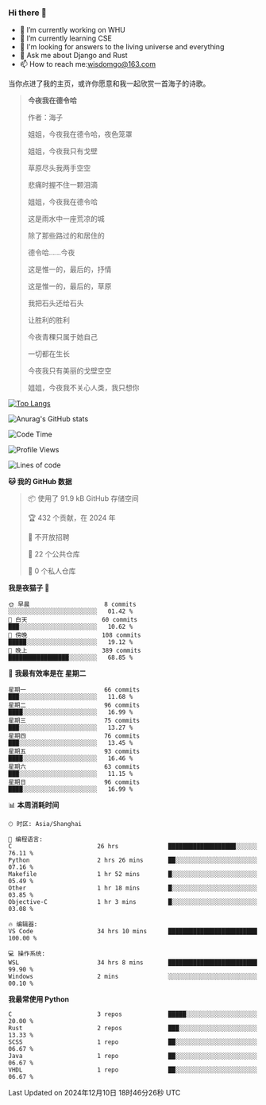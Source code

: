 ### Hi there 👋



- 🔭 I’m currently working on WHU
- 🌱 I’m currently learning CSE
- 🤔 I'm looking for answers to the living universe and everything
- 💬 Ask me about Django and Rust
- 📫 How to reach me:wisdomgo@163.com

当你点进了我的主页，或许你愿意和我一起欣赏一首海子的诗歌。

>**今夜我在德令哈**
>
>作者：海子
>
>姐姐，今夜我在德令哈，夜色笼罩
>
>姐姐，今夜我只有戈壁
>
>草原尽头我两手空空
>
>悲痛时握不住一颗泪滴
>
>姐姐，今夜我在德令哈
>
>这是雨水中一座荒凉的城
>
>除了那些路过的和居住的
>
>德令哈......今夜
>
>这是惟一的，最后的，抒情
>
>这是惟一的，最后的，草原
>
>我把石头还给石头
>
>让胜利的胜利
>
>今夜青稞只属于她自己
>
>一切都在生长
>
>今夜我只有美丽的戈壁空空
>
>姐姐，今夜我不关心人类，我只想你



[![Top Langs](https://github-readme-stats.vercel.app/api/top-langs/?username=wisdomgo&theme=onedark)](https://github.com/anuraghazra/github-readme-stats)

![Anurag's GitHub stats](https://github-readme-stats.vercel.app/api?username=wisdomgo&hide=contribs,stars&theme=synthwave)

<!--START_SECTION:waka-->
![Code Time](http://img.shields.io/badge/Code%20Time-406%20hrs%2048%20mins-blue)

![Profile Views](http://img.shields.io/badge/%E4%B8%AA%E4%BA%BA%E8%B5%84%E6%96%99%E8%A7%82%E7%9C%8B%E6%AC%A1%E6%95%B0-3-blue)

![Lines of code](https://img.shields.io/badge/%E4%BB%8E%E3%80%8CHello%20World%E3%80%8D%E8%B5%B7%E6%88%91%E5%B7%B2%E7%BB%8F%E5%86%99%E4%BA%86-639.5%20thousand%20%E8%A1%8C%E4%BB%A3%E7%A0%81-blue)

**🐱 我的 GitHub 数据** 

> 📦  使用了 91.9 kB GitHub 存储空间 
 > 
> 🏆 432 个贡献，在 2024 年
 > 
> 🚫 不开放招聘
 > 
> 📜 22 个公共仓库 
 > 
> 🔑 0 个私人仓库 
 > 
**我是夜猫子 🦉** 

```text
🌞 早晨                     8 commits           ░░░░░░░░░░░░░░░░░░░░░░░░░   01.42 % 
🌆 白天                     60 commits          ███░░░░░░░░░░░░░░░░░░░░░░   10.62 % 
🌃 傍晚                     108 commits         █████░░░░░░░░░░░░░░░░░░░░   19.12 % 
🌙 晚上                     389 commits         █████████████████░░░░░░░░   68.85 % 
```
📅 **我最有效率是在 星期二** 

```text
星期一                      66 commits          ███░░░░░░░░░░░░░░░░░░░░░░   11.68 % 
星期二                      96 commits          ████░░░░░░░░░░░░░░░░░░░░░   16.99 % 
星期三                      75 commits          ███░░░░░░░░░░░░░░░░░░░░░░   13.27 % 
星期四                      76 commits          ███░░░░░░░░░░░░░░░░░░░░░░   13.45 % 
星期五                      93 commits          ████░░░░░░░░░░░░░░░░░░░░░   16.46 % 
星期六                      63 commits          ███░░░░░░░░░░░░░░░░░░░░░░   11.15 % 
星期日                      96 commits          ████░░░░░░░░░░░░░░░░░░░░░   16.99 % 
```


📊 **本周消耗时间** 

```text
🕑︎ 时区: Asia/Shanghai

💬 编程语言: 
C                        26 hrs              ███████████████████░░░░░░   76.11 % 
Python                   2 hrs 26 mins       ██░░░░░░░░░░░░░░░░░░░░░░░   07.16 % 
Makefile                 1 hr 52 mins        █░░░░░░░░░░░░░░░░░░░░░░░░   05.49 % 
Other                    1 hr 18 mins        █░░░░░░░░░░░░░░░░░░░░░░░░   03.85 % 
Objective-C              1 hr 3 mins         █░░░░░░░░░░░░░░░░░░░░░░░░   03.08 % 

🔥 编辑器: 
VS Code                  34 hrs 10 mins      █████████████████████████   100.00 % 

💻 操作系统: 
WSL                      34 hrs 8 mins       █████████████████████████   99.90 % 
Windows                  2 mins              ░░░░░░░░░░░░░░░░░░░░░░░░░   00.10 % 
```

**我最常使用 Python** 

```text
C                        3 repos             █████░░░░░░░░░░░░░░░░░░░░   20.00 % 
Rust                     2 repos             ███░░░░░░░░░░░░░░░░░░░░░░   13.33 % 
SCSS                     1 repo              ██░░░░░░░░░░░░░░░░░░░░░░░   06.67 % 
Java                     1 repo              ██░░░░░░░░░░░░░░░░░░░░░░░   06.67 % 
VHDL                     1 repo              ██░░░░░░░░░░░░░░░░░░░░░░░   06.67 % 
```




 Last Updated on 2024年12月10日 18时46分26秒 UTC
<!--END_SECTION:waka-->
